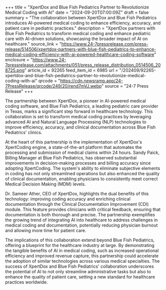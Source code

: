 +++
title = "XpertDox and Blue Fish Pediatrics Partner to Revolutionize Medical Coding with AI"
date = "2024-09-20T07:00:09Z"
draft = false
summary = "The collaboration between XpertDox and Blue Fish Pediatrics introduces AI-powered medical coding to enhance efficiency, accuracy, and patient care in pediatric practices."
description = "XpertDox partners with Blue Fish Pediatrics to transform medical coding and enhance pediatric care with AI-driven solutions, showcasing the broader impact of AI on healthcare."
source_link = "https://www.24-7pressrelease.com/press-release/514506/xpertdox-partners-with-blue-fish-pediatrics-to-enhance-medical-coding-efficiency-with-ai-powered-healthcare-coding-software"
enclosure = "https://www.24-7pressrelease.com/attachments/051/press_release_distribution_0514506_208725.png"
article_id = 92265
feed_item_id = 6985
url = "/202409/92265-xpertdox-and-blue-fish-pediatrics-partner-to-revolutionize-medical-coding-with-ai"
qrcode = "https://cdn.newsramp.app/24-7PressRelease/qrcode/249/20/rend7mVJ.webp"
source = "24-7 Press Release"
+++

<p>The partnership between XpertDox, a pioneer in AI-powered medical coding software, and Blue Fish Pediatrics, a leading pediatric care provider in Texas, marks a significant step forward in healthcare technology. This collaboration is set to transform medical coding practices by leveraging advanced AI and Natural Language Processing (NLP) technologies to improve efficiency, accuracy, and clinical documentation across Blue Fish Pediatrics' clinics.</p><p>At the heart of this partnership is the implementation of XpertDox's XpertCoding engine, a state-of-the-art platform that automates the processing and submission of medical claims within 24 hours. Sandy Paick, Billing Manager at Blue Fish Pediatrics, has observed substantial improvements in decision-making processes and billing accuracy since adopting XpertCoding. The system's ability to eliminate subjective elements in coding has not only streamlined operations but also enhanced the quality of clinical documentation, enabling physicians to consistently meet correct Medical Decision Making (MDM) levels.</p><p>Dr. Sameer Ather, CEO of XpertDox, highlights the dual benefits of this technology: improving coding accuracy and enriching clinical documentation through the Clinical Documentation Improvement (CDI) module. This feature provides clinicians with critical feedback, ensuring that documentation is both thorough and precise. The partnership exemplifies the growing trend of integrating AI into healthcare to address challenges in medical coding and documentation, potentially reducing physician burnout and allowing more time for patient care.</p><p>The implications of this collaboration extend beyond Blue Fish Pediatrics, offering a blueprint for the healthcare industry at large. By demonstrating the tangible benefits of AI in medical coding, such as increased operational efficiency and improved revenue capture, this partnership could accelerate the adoption of similar technologies across various medical specialties. The success of XpertDox and Blue Fish Pediatrics' collaboration underscores the potential of AI to not only streamline administrative tasks but also to enhance the quality of patient care, setting a new standard for healthcare practices worldwide.</p>